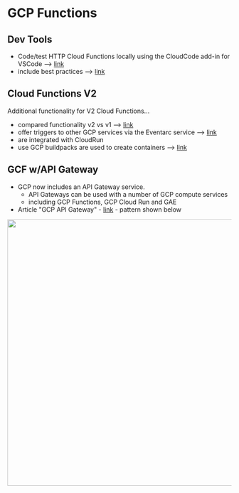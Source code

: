 # GCP Functions

## Dev Tools
- Code/test HTTP Cloud Functions locally using the CloudCode add-in for VSCode --> [link](https://atamel.dev/posts/2022/12-12_introduce_functions_in_cloud_code/)
- include best practices --> [link](https://cloud.google.com/functions/docs/bestpractices/tips)

## Cloud Functions V2

Additional functionality for V2 Cloud Functions...   
- compared functionality v2 vs v1 --> [link](https://cloud.google.com/functions/docs/concepts/version-comparison)
- offer triggers to other GCP services via the Eventarc service --> [link](https://cloud.google.com/functions/docs/calling/eventarc)
- are integrated with CloudRun 
- use GCP buildpacks are used to create containers --> [link](https://cloud.google.com/docs/buildpacks/overview)


## GCF w/API Gateway
- GCP now includes an API Gateway service.  
    - API Gateways can be used with a number of GCP compute services 
    - including GCP Functions, GCP Cloud Run and GAE
- Article "GCP API Gateway" - [link](https://cloud.google.com/api-gateway/docs/about-api-gateway) - pattern shown below

<img src="https://github.com/lynnlangit/gcp-essentials/blob/master/7_sample_data/images/gcp-api-gateway.png" width=600>
